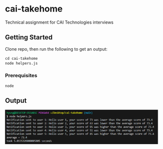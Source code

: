 # cai-takehome

Technical assignment for CAI Technologies interviews

## Getting Started

Clone repo, then run the following to get an output:
```
cd cai-takehome
node helpers.js
```
### Prerequisites

```
node
```

## Output
![Output](image.png)